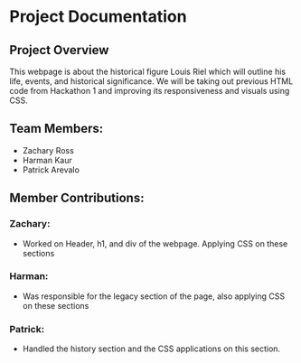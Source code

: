 # Project Documentation

## Project Overview

This webpage is about the historical figure Louis Riel which will outline his
life, events, and historical significance. We will be taking out previous HTML
code from Hackathon 1 and improving its responsiveness and visuals using CSS.

## Team Members:

-   Zachary Ross
-   Harman Kaur
-   Patrick Arevalo

## Member Contributions:

### Zachary:

-   Worked on Header, h1, and div of the webpage. Applying CSS on these sections

### Harman:

-   Was responsible for the legacy section of the page, also applying CSS on these
sections

### Patrick:

-   Handled the history section and the CSS applications on this section.